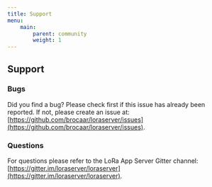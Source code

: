 ```yaml
---
title: Support
menu:
    main:
        parent: community
        weight: 1
---
```


## Support

### Bugs

Did you find a bug? Please check first if this issue has already been reported.
If not, please create an issue at:
[https://github.com/brocaar/loraserver/issues](https://github.com/brocaar/loraserver/issues).

### Questions

For questions please refer to the LoRa App Server Gitter channel:
[https://gitter.im/loraserver/loraserver](https://gitter.im/loraserver/loraserver).
